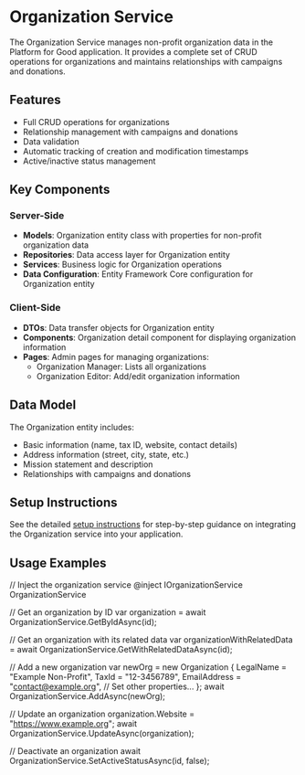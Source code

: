 # Organization Service

The Organization Service manages non-profit organization data in the Platform for Good application. It provides a complete set of CRUD operations for organizations and maintains relationships with campaigns and donations.

## Features

- Full CRUD operations for organizations
- Relationship management with campaigns and donations
- Data validation
- Automatic tracking of creation and modification timestamps
- Active/inactive status management

## Key Components

### Server-Side

- **Models**: Organization entity class with properties for non-profit organization data
- **Repositories**: Data access layer for Organization entity
- **Services**: Business logic for Organization operations
- **Data Configuration**: Entity Framework Core configuration for Organization entity

### Client-Side

- **DTOs**: Data transfer objects for Organization entity
- **Components**: Organization detail component for displaying organization information
- **Pages**: Admin pages for managing organizations:
  - Organization Manager: Lists all organizations
  - Organization Editor: Add/edit organization information

## Data Model

The Organization entity includes:
- Basic information (name, tax ID, website, contact details)
- Address information (street, city, state, etc.)
- Mission statement and description
- Relationships with campaigns and donations

## Setup Instructions

See the detailed [setup instructions](SETUP-INSTRUCTIONS.md) for step-by-step guidance on integrating the Organization service into your application.

## Usage Examples
// Inject the organization service
@inject IOrganizationService OrganizationService

// Get an organization by ID
var organization = await OrganizationService.GetByIdAsync(id);

// Get an organization with its related data
var organizationWithRelatedData = await OrganizationService.GetWithRelatedDataAsync(id);

// Add a new organization
var newOrg = new Organization
{
    LegalName = "Example Non-Profit",
    TaxId = "12-3456789",
    EmailAddress = "contact@example.org",
    // Set other properties...
};
await OrganizationService.AddAsync(newOrg);

// Update an organization
organization.Website = "https://www.example.org";
await OrganizationService.UpdateAsync(organization);

// Deactivate an organization
await OrganizationService.SetActiveStatusAsync(id, false);
